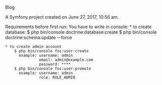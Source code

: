 Blog 

A Symfony project created on June 27, 2017, 10:56 am.

Requirements before first run:
  You have to write in console:
    * to create database:
        $ php bin/console doctrine:database:create
        $ php bin/console doctrine:schema:update --force

    * to create admin account  
        $ php bin/console fos:user:create
          example: username: admin
                   email: admin@example.com
                   password: ****
        $ php bin/console fos:user:promote
          example: username: admin
                   role: ROLE_ADMIN
